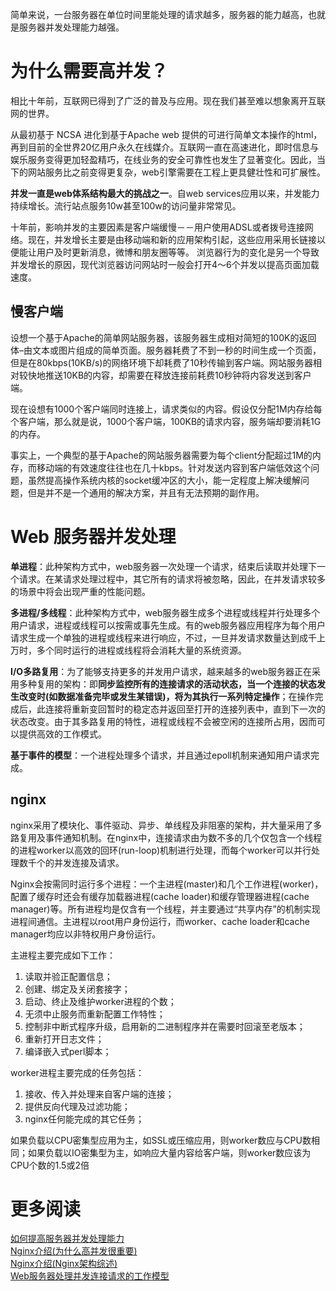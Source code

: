 简单来说，一台服务器在单位时间里能处理的请求越多，服务器的能力越高，也就是服务器并发处理能力越强。

# 为什么需要高并发？

相比十年前，互联网已得到了广泛的普及与应用。现在我们甚至难以想象离开互联网的世界。

从最初基于 NCSA 进化到基于Apache web 提供的可进行简单文本操作的html，再到目前的全世界20亿用户永久在线媒介。互联网一直在高速进化，即时信息与娱乐服务变得更加轻盈精巧，在线业务的安全可靠性也发生了显著变化。因此，当下的网站服务比之前变得更复杂，web引擎需要在工程上更具健壮性和可扩展性。

**并发一直是web体系结构最大的挑战之一**。自web services应用以来，并发能力持续增长。流行站点服务10w甚至100w的访问量非常常见。

十年前，影响并发的主要因素是客户端缓慢－－用户使用ADSL或者拨号连接网络。现在，并发增长主要是由移动端和新的应用架构引起，这些应用采用长链接以便能让用户及时更新消息，微博和朋友圈等等。
浏览器行为的变化是另一个导致并发增长的原因，现代浏览器访问网站时一般会打开4～6个并发以提高页面加载速度。

## 慢客户端

设想一个基于Apache的简单网站服务器，该服务器生成相对简短的100K的返回体–由文本或图片组成的简单页面。服务器耗费了不到一秒的时间生成一个页面，但是在80kbps(10KB/s)的网络环境下却耗费了10秒传输到客户端。网站服务器相对较快地推送10KB的内容，却需要在释放连接前耗费10秒钟将内容发送到客户端。

现在设想有1000个客户端同时连接上，请求类似的内容。假设仅分配1M内存给每个客户端，那么就是说，1000个客户端，100KB的请求内容，服务端却要消耗1G的内存。

事实上，一个典型的基于Apache的网站服务器需要为每个client分配超过1M的内存，而移动端的有效速度往往也在几十kbps。针对发送内容到客户端低效这个问题，虽然提高操作系统内核的socket缓冲区的大小，能一定程度上解决缓解问题，但是并不是一个通用的解决方案，并且有无法预期的副作用。



# Web 服务器并发处理

**单进程**：此种架构方式中，web服务器一次处理一个请求，结束后读取并处理下一个请求。在某请求处理过程中，其它所有的请求将被忽略，因此，在并发请求较多的场景中将会出现严重的性能问题。

**多进程/多线程**：此种架构方式中，web服务器生成多个进程或线程并行处理多个用户请求，进程或线程可以按需或事先生成。有的web服务器应用程序为每个用户请求生成一个单独的进程或线程来进行响应，不过，一旦并发请求数量达到成千上万时，多个同时运行的进程或线程将会消耗大量的系统资源。

**I/O多路复用**：为了能够支持更多的并发用户请求，越来越多的web服务器正在采用多种复用的架构：即**同步监控所有的连接请求的活动状态，当一个连接的状态发生改变时(如数据准备完毕或发生某错误)，将为其执行一系列特定操作**；在操作完成后，此连接将重新变回暂时的稳定态并返回至打开的连接列表中，直到下一次的状态改变。由于其多路复用的特性，进程或线程不会被空闲的连接所占用，因而可以提供高效的工作模式。

**基于事件的模型**：一个进程处理多个请求，并且通过epoll机制来通知用户请求完成。

## nginx

nginx采用了模块化、事件驱动、异步、单线程及非阻塞的架构，并大量采用了多路复用及事件通知机制。在nginx中，连接请求由为数不多的几个仅包含一个线程的进程worker以高效的回环(run-loop)机制进行处理，而每个worker可以并行处理数千个的并发连接及请求。
 
Nginx会按需同时运行多个进程：一个主进程(master)和几个工作进程(worker)，配置了缓存时还会有缓存加载器进程(cache loader)和缓存管理器进程(cache manager)等。所有进程均是仅含有一个线程，并主要通过“共享内存”的机制实现进程间通信。主进程以root用户身份运行，而worker、cache loader和cache manager均应以非特权用户身份运行。
 
主进程主要完成如下工作：

1. 读取并验正配置信息；
2. 创建、绑定及关闭套接字；
3. 启动、终止及维护worker进程的个数；
4. 无须中止服务而重新配置工作特性；
5. 控制非中断式程序升级，启用新的二进制程序并在需要时回滚至老版本；
6. 重新打开日志文件；
7. 编译嵌入式perl脚本；
 
worker进程主要完成的任务包括：

1. 接收、传入并处理来自客户端的连接；
2. 提供反向代理及过滤功能；
3. nginx任何能完成的其它任务；

如果负载以CPU密集型应用为主，如SSL或压缩应用，则worker数应与CPU数相同；如果负载以IO密集型为主，如响应大量内容给客户端，则worker数应该为CPU个数的1.5或2倍
 

# 更多阅读

[如何提高服务器并发处理能力](http://blog.arganzheng.me/posts/how-to-improve-server-concurrency.html)  
[Nginx介绍(为什么高并发很重要)](http://andremouche.github.io/nginx/nginx-introduction-I.html)  
[Nginx介绍(Nginx架构综述)](http://andremouche.github.io/nginx/nginx-introduction-II.html)  
[Web服务器处理并发连接请求的工作模型](http://www.360doc.com/content/15/0907/11/7256015_497436359.shtml)  


